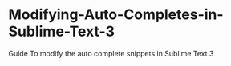 # Modifying-Auto-Completes-in-Sublime-Text-3
Guide To modify the auto complete snippets in Sublime Text 3
